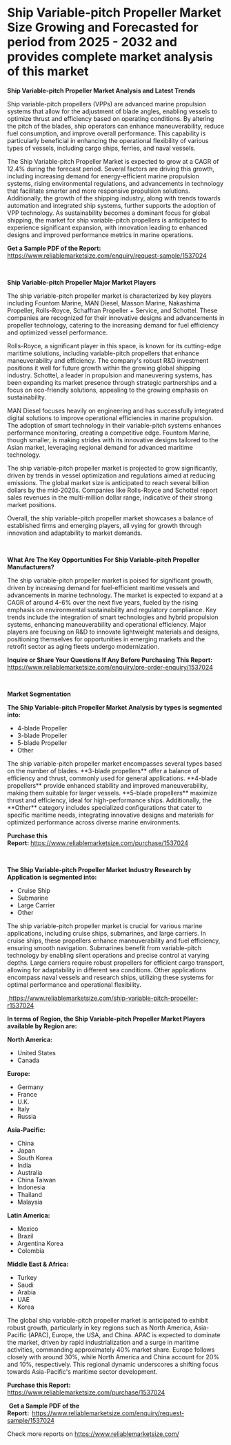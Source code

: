 <p><h1>Ship Variable-pitch Propeller Market Size Growing and Forecasted for period from 2025 - 2032 and provides complete market analysis of this market</h1></p><p><strong>Ship Variable-pitch Propeller Market Analysis and Latest Trends</strong></p>
<p><p>Ship variable-pitch propellers (VPPs) are advanced marine propulsion systems that allow for the adjustment of blade angles, enabling vessels to optimize thrust and efficiency based on operating conditions. By altering the pitch of the blades, ship operators can enhance maneuverability, reduce fuel consumption, and improve overall performance. This capability is particularly beneficial in enhancing the operational flexibility of various types of vessels, including cargo ships, ferries, and naval vessels.</p><p>The Ship Variable-pitch Propeller Market is expected to grow at a CAGR of 12.4% during the forecast period. Several factors are driving this growth, including increasing demand for energy-efficient marine propulsion systems, rising environmental regulations, and advancements in technology that facilitate smarter and more responsive propulsion solutions. Additionally, the growth of the shipping industry, along with trends towards automation and integrated ship systems, further supports the adoption of VPP technology. As sustainability becomes a dominant focus for global shipping, the market for ship variable-pitch propellers is anticipated to experience significant expansion, with innovation leading to enhanced designs and improved performance metrics in marine operations.</p></p>
<p><strong>Get a Sample PDF of the Report:&nbsp;</strong> <a href="https://www.reliablemarketsize.com/enquiry/request-sample/1537024?utm_campaign=1789&utm_medium=2&utm_source=Github&utm_content=ia&utm_term=27022025&utm_id=ship-variable-pitch-propeller">https://www.reliablemarketsize.com/enquiry/request-sample/1537024</a></p>
<p>&nbsp;</p>
<p><strong>Ship Variable-pitch Propeller Major Market Players</strong></p>
<p><p>The ship variable-pitch propeller market is characterized by key players including Fountom Marine, MAN Diesel, Masson Marine, Nakashima Propeller, Rolls-Royce, Schaffran Propeller + Service, and Schottel. These companies are recognized for their innovative designs and advancements in propeller technology, catering to the increasing demand for fuel efficiency and optimized vessel performance.</p><p>Rolls-Royce, a significant player in this space, is known for its cutting-edge maritime solutions, including variable-pitch propellers that enhance maneuverability and efficiency. The company's robust R&D investment positions it well for future growth within the growing global shipping industry. Schottel, a leader in propulsion and maneuvering systems, has been expanding its market presence through strategic partnerships and a focus on eco-friendly solutions, appealing to the growing emphasis on sustainability.</p><p>MAN Diesel focuses heavily on engineering and has successfully integrated digital solutions to improve operational efficiencies in marine propulsion. The adoption of smart technology in their variable-pitch systems enhances performance monitoring, creating a competitive edge. Fountom Marine, though smaller, is making strides with its innovative designs tailored to the Asian market, leveraging regional demand for advanced maritime technology.</p><p>The ship variable-pitch propeller market is projected to grow significantly, driven by trends in vessel optimization and regulations aimed at reducing emissions. The global market size is anticipated to reach several billion dollars by the mid-2020s. Companies like Rolls-Royce and Schottel report sales revenues in the multi-million dollar range, indicative of their strong market positions.</p><p>Overall, the ship variable-pitch propeller market showcases a balance of established firms and emerging players, all vying for growth through innovation and adaptability to market demands.</p></p>
<p>&nbsp;</p>
<p><strong>What Are The Key Opportunities For Ship Variable-pitch Propeller Manufacturers?</strong></p>
<p><p>The ship variable-pitch propeller market is poised for significant growth, driven by increasing demand for fuel-efficient maritime vessels and advancements in marine technology. The market is expected to expand at a CAGR of around 4-6% over the next five years, fueled by the rising emphasis on environmental sustainability and regulatory compliance. Key trends include the integration of smart technologies and hybrid propulsion systems, enhancing maneuverability and operational efficiency. Major players are focusing on R&D to innovate lightweight materials and designs, positioning themselves for opportunities in emerging markets and the retrofit sector as aging fleets undergo modernization.</p></p>
<p><strong>Inquire or Share Your Questions If Any Before Purchasing This Report:</strong> <a href="https://www.reliablemarketsize.com/enquiry/pre-order-enquiry/1537024?utm_campaign=1789&utm_medium=2&utm_source=Github&utm_content=ia&utm_term=27022025&utm_id=ship-variable-pitch-propeller">https://www.reliablemarketsize.com/enquiry/pre-order-enquiry/1537024</a></p>
<p>&nbsp;</p>
<p><strong>Market Segmentation</strong></p>
<p><strong>The Ship Variable-pitch Propeller Market Analysis by types is segmented into:</strong></p>
<p><ul><li>4-blade Propeller</li><li>3-blade Propeller</li><li>5-blade Propeller</li><li>Other</li></ul></p>
<p><p>The ship variable-pitch propeller market encompasses several types based on the number of blades. **3-blade propellers** offer a balance of efficiency and thrust, commonly used for general applications. **4-blade propellers** provide enhanced stability and improved maneuverability, making them suitable for larger vessels. **5-blade propellers** maximize thrust and efficiency, ideal for high-performance ships. Additionally, the **Other** category includes specialized configurations that cater to specific maritime needs, integrating innovative designs and materials for optimized performance across diverse marine environments.</p></p>
<p><strong>Purchase this Report:&nbsp;</strong><a href="https://www.reliablemarketsize.com/purchase/1537024?utm_campaign=1789&utm_medium=2&utm_source=Github&utm_content=ia&utm_term=27022025&utm_id=ship-variable-pitch-propeller">https://www.reliablemarketsize.com/purchase/1537024</a></p>
<p>&nbsp;</p>
<p><strong>The Ship Variable-pitch Propeller Market Industry Research by Application is segmented into:</strong></p>
<p><ul><li>Cruise Ship</li><li>Submarine</li><li>Large Carrier</li><li>Other</li></ul></p>
<p><p>The ship variable-pitch propeller market is crucial for various marine applications, including cruise ships, submarines, and large carriers. In cruise ships, these propellers enhance maneuverability and fuel efficiency, ensuring smooth navigation. Submarines benefit from variable-pitch technology by enabling silent operations and precise control at varying depths. Large carriers require robust propellers for efficient cargo transport, allowing for adaptability in different sea conditions. Other applications encompass naval vessels and research ships, utilizing these systems for optimal performance and operational flexibility.</p></p>
<p><a href="https://www.reliablemarketsize.com/ship-variable-pitch-propeller-r1537024?utm_campaign=1789&utm_medium=2&utm_source=Github&utm_content=ia&utm_term=27022025&utm_id=ship-variable-pitch-propeller">&nbsp;https://www.reliablemarketsize.com/ship-variable-pitch-propeller-r1537024</a></p>
<p><strong>In terms of Region, the Ship Variable-pitch Propeller Market Players available by Region are:</strong></p>
<p>
    <p> <strong> North America: </strong>
        <ul>
            <li>United States</li>
            <li>Canada</li>
        </ul>
        </p> 
    <p> <strong> Europe: </strong>
        <ul>
            <li>Germany</li>
            <li>France</li>
            <li>U.K.</li>
            <li>Italy</li>
            <li>Russia</li>
        </ul>
        </p> 
    <p> <strong> Asia-Pacific: </strong>
        <ul>
            <li>China</li>
            <li>Japan</li>
            <li>South Korea</li>
            <li>India</li>
            <li>Australia</li>
            <li>China Taiwan</li>
            <li>Indonesia</li>
            <li>Thailand</li>
            <li>Malaysia</li>
        </ul>
        </p> 
    <p> <strong> Latin America: </strong>
        <ul>
            <li>Mexico</li>
            <li>Brazil</li>
            <li>Argentina Korea</li>
            <li>Colombia</li>
        </ul>
        </p> 
    <p> <strong> Middle East & Africa: </strong>
        <ul>
            <li>Turkey</li>
            <li>Saudi</li>
            <li>Arabia</li>
            <li>UAE</li>
            <li>Korea</li>
        </ul>
    </p>
    </p>
<p><p>The global ship variable-pitch propeller market is anticipated to exhibit robust growth, particularly in key regions such as North America, Asia-Pacific (APAC), Europe, the USA, and China. APAC is expected to dominate the market, driven by rapid industrialization and a surge in maritime activities, commanding approximately 40% market share. Europe follows closely with around 30%, while North America and China account for 20% and 10%, respectively. This regional dynamic underscores a shifting focus towards Asia-Pacific's maritime sector development.</p></p>
<p><strong>Purchase this Report: </strong><a href="https://www.reliablemarketsize.com/purchase/1537024?utm_campaign=1789&utm_medium=2&utm_source=Github&utm_content=ia&utm_term=27022025&utm_id=ship-variable-pitch-propeller">https://www.reliablemarketsize.com/purchase/1537024</a></p>
<p>&nbsp;<strong>Get a Sample PDF of the Report:&nbsp;&nbsp;</strong><a href="https://www.reliablemarketsize.com/enquiry/request-sample/1537024?utm_campaign=1789&utm_medium=2&utm_source=Github&utm_content=ia&utm_term=27022025&utm_id=ship-variable-pitch-propeller">https://www.reliablemarketsize.com/enquiry/request-sample/1537024</a></p>
<p><strong></strong></p>
<p>Check more reports on <a href="https://www.reliablemarketsize.com/?utm_campaign=1789&utm_medium=2&utm_source=Github&utm_content=ia&utm_term=27022025&utm_id=ship-variable-pitch-propeller">https://www.reliablemarketsize.com/</a></p>